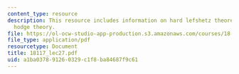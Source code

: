 ```yaml
---
content_type: resource
description: This resource includes information on hard lefshetz theorem, and riemannian
  hodge theory.
file: https://ol-ocw-studio-app-production.s3.amazonaws.com/courses/18-117-topics-in-several-complex-variables-spring-2005/a1ba037891260329c1f8ba84687f9c61_18117_lec27.pdf
file_type: application/pdf
resourcetype: Document
title: 18117_lec27.pdf
uid: a1ba0378-9126-0329-c1f8-ba84687f9c61
---
```

